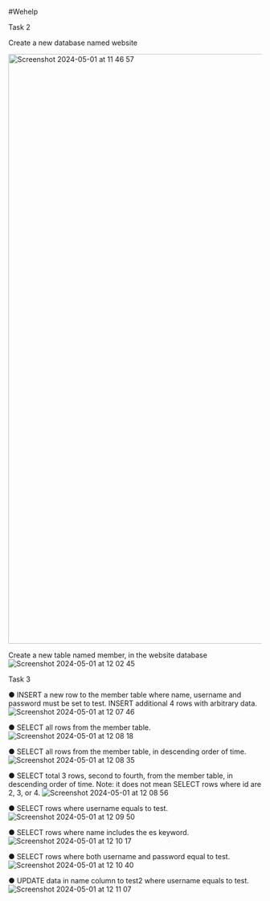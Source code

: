 #Wehelp 

Task 2 

Create a new database named website

<img width="1174" alt="Screenshot 2024-05-01 at 11 46 57" src="https://github.com/twkclaire/WeHelpProjects/assets/163644958/6bbe2461-d1ad-42ea-8903-973e5cf00e3d">

Create a new table named member, in the website database
![Screenshot 2024-05-01 at 12 02 45](https://github.com/twkclaire/WeHelpProjects/assets/163644958/e95f45b2-ffe3-4231-b2d0-d9b682124766)


Task 3

● INSERT a new row to the member table where name, username and password must be set to test. INSERT additional 4 rows with arbitrary data.
![Screenshot 2024-05-01 at 12 07 46](https://github.com/twkclaire/WeHelpProjects/assets/163644958/8a368bdf-892c-4255-9f57-6e170c463988)




● SELECT all rows from the member table.
![Screenshot 2024-05-01 at 12 08 18](https://github.com/twkclaire/WeHelpProjects/assets/163644958/01871327-d032-4e78-b3e1-3fc6c765847a)




● SELECT all rows from the member table, in descending order of time.
![Screenshot 2024-05-01 at 12 08 35](https://github.com/twkclaire/WeHelpProjects/assets/163644958/6055b03a-52fc-4b8e-83e1-8ee8bfafd54a)




● SELECT total 3 rows, second to fourth, from the member table, in descending order of time. Note: it does not mean SELECT rows where id are 2, 3, or 4.
![Screenshot 2024-05-01 at 12 08 56](https://github.com/twkclaire/WeHelpProjects/assets/163644958/992e2de7-7645-48c9-8cea-54d4a849910a)





● SELECT rows where username equals to test.
![Screenshot 2024-05-01 at 12 09 50](https://github.com/twkclaire/WeHelpProjects/assets/163644958/d6cf952b-419a-4daa-929a-08f2db351cb0)






● SELECT rows where name includes the es keyword.
![Screenshot 2024-05-01 at 12 10 17](https://github.com/twkclaire/WeHelpProjects/assets/163644958/990a7ea7-c28f-491f-8176-27316038682b)







● SELECT rows where both username and password equal to test.
![Screenshot 2024-05-01 at 12 10 40](https://github.com/twkclaire/WeHelpProjects/assets/163644958/80534dbb-8dea-4234-b24e-69050037aaa7)






● UPDATE data in name column to test2 where username equals to test.
![Screenshot 2024-05-01 at 12 11 07](https://github.com/twkclaire/WeHelpProjects/assets/163644958/35fccb08-26e9-4bcd-8469-e43e6be9986a)

